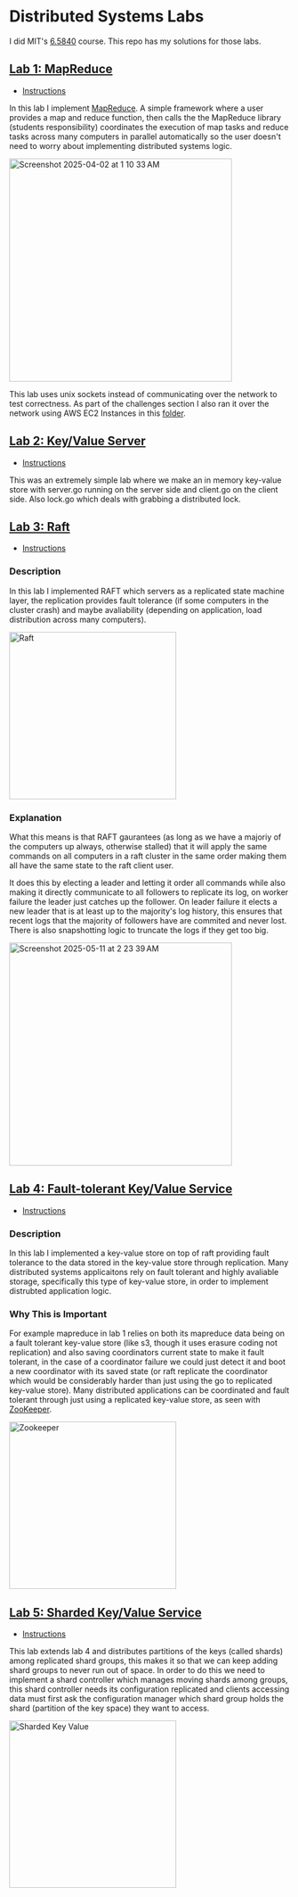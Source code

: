 # Distributed Systems Labs
I did MIT's [6.5840](https://pdos.csail.mit.edu/6.824/index.html) course. This repo has my solutions for those labs.

## [Lab 1: MapReduce](https://github.com/notDroid/MIT-6.5840/tree/master/src/mr)
- [Instructions](https://pdos.csail.mit.edu/6.824/labs/lab-mr.html)

In this lab I implement [MapReduce](https://static.googleusercontent.com/media/research.google.com/en//archive/mapreduce-osdi04.pdf). 
A simple framework where a user provides a map and reduce function,
then calls the the MapReduce library (students responsibility) coordinates the execution of map tasks and reduce tasks across many computers 
in parallel automatically so the user doesn't need to worry about implementing distributed systems logic.

<img width="400" alt="Screenshot 2025-04-02 at 1 10 33 AM" src="https://github.com/user-attachments/assets/59ed68b2-f42a-472c-bda3-2b041ed2c798" />

This lab uses unix sockets instead of communicating over the network to test correctness. 
As part of the challenges section I also ran it over the network using AWS EC2 Instances in this [folder](https://github.com/notDroid/MIT-6.5840/tree/master/src/mrd).

## [Lab 2: Key/Value Server](https://github.com/notDroid/MIT-6.5840/tree/master/src/kvsrv1)
- [Instructions](https://pdos.csail.mit.edu/6.824/labs/lab-kvsrv1.html)

This was an extremely simple lab where we make an in memory key-value store with server.go running on the server side and client.go on the client side. 
Also lock.go which deals with grabbing a distributed lock.

## [Lab 3: Raft](https://github.com/notDroid/MIT-6.5840/tree/master/src/raft1)
- [Instructions](https://pdos.csail.mit.edu/6.824/labs/lab-raft1.html)

### **Description**

In this lab I implemented RAFT which servers as a replicated state machine layer, 
the replication provides fault tolerance (if some computers in the cluster crash) and maybe avaliability (depending on application, load distribution across many computers). 

<img width="300" alt="Raft" src="https://github.com/user-attachments/assets/0263720e-83e9-46e5-a616-ce4687a97a71" />

### **Explanation**

What this means is that RAFT gaurantees (as long as we have a majoriy of the computers up always, otherwise stalled) 
that it will apply the same commands on all computers in a raft cluster in the same order making them all have the same state to the raft client user. 

It does this by electing a leader and letting it order all commands while also making it directly communicate to all followers to replicate its log, on worker failure the leader just catches up the follower.
On leader failure it elects a new leader that is at least up to the majority's log history, this ensures that recent logs that the majority of followers have are commited and never lost. 
There is also snapshotting logic to truncate the logs if they get too big.

<img width="400" alt="Screenshot 2025-05-11 at 2 23 39 AM" src="https://github.com/user-attachments/assets/24dfcbc5-965f-48f1-811a-17c26eecb918" />

## [Lab 4: Fault-tolerant Key/Value Service](https://github.com/notDroid/MIT-6.5840/tree/master/src/kvraft1)
- [Instructions](https://pdos.csail.mit.edu/6.824/labs/lab-kvraft1.html)

### **Description**

In this lab I implemented a key-value store on top of raft providing fault tolerance to the data stored in the key-value store through replication. 
Many distributed systems applicaitons rely on fault tolerant and highly avaliable storage, specifically this type of key-value store, in order to implement distrubted application logic.

### **Why This is Important**
For example mapreduce in lab 1 relies on both its mapreduce data being on a fault tolerant key-value store (like s3, though it uses erasure coding not replication) 
and also saving coordinators current state to make it fault tolerant, in the case of a coordinator failure we could just detect it and boot a new coordinator with its saved state (or raft replicate the coordinator which would be considerably harder than just using the go to replicated key-value store). 
Many distributed applications can be coordinated and fault tolerant through just using a replicated key-value store, as seen with [ZooKeeper](https://www.usenix.org/legacy/event/atc10/tech/full_papers/Hunt.pdf).

<img width="300" alt="Zookeeper" src="https://github.com/user-attachments/assets/d2f83e95-e663-47d7-b652-62eaa7c73aab" />

## [Lab 5: Sharded Key/Value Service](https://github.com/notDroid/MIT-6.5840/tree/master/src/shardkv1)
- [Instructions](https://pdos.csail.mit.edu/6.824/labs/lab-shard1.html)

This lab extends lab 4 and distributes partitions of the keys (called shards) among replicated shard groups, this makes it so that we can keep adding shard groups to never run out of space.
In order to do this we need to implement a shard controller which manages moving shards among groups, this shard controller needs its configuration replicated and clients accessing data
must first ask the configuration manager which shard group holds the shard (partition of the key space) they want to access.

<img width="300" alt="Sharded Key Value" src="https://github.com/user-attachments/assets/edaf94ea-2902-40dc-b21f-cbe8fc66b2c8" />
